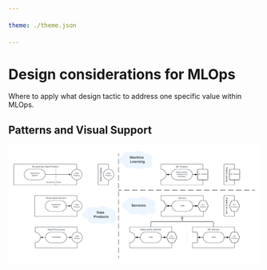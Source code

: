 ```yaml
---

theme: ./theme.json

---
```


# Design considerations for MLOps
Where to apply what design tactic to address one specific value within MLOps.

## Patterns and Visual Support

![Stencils](Stencils.png)
